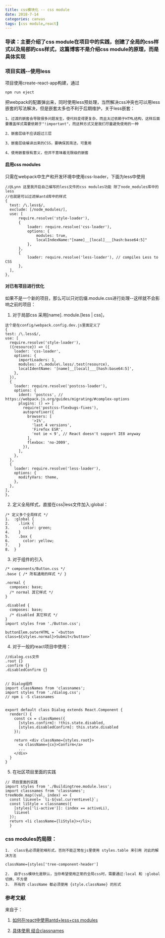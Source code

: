 ```yaml
---
title: css模块化 -- css module
date: 2018-7-14 
categories: canvas
tags: [css module,react]
---
```

### 导读：主要介绍了css module在项目中的实践，创建了全局的css样式以及局部的css样式，这篇博客不是介绍css module的原理，而是具体实现
<!--more-->
### 项目实践--使用less
项目使用create-react-app构建，通过
```
npm run eject
```
把webpack的配置弹出来，同时使用less预处理，当然解决css冲突也可以用less嵌套的写法解决，但是嵌套太多也不利于后期维护，关于less嵌套：

    1、过渡的嵌套会导致很多问题发生，使代码变得更复杂，而且太过依赖于HTML结构，这样后面要覆盖样式需要依赖于"!important"，而这种方式又是我们尽量避免使用的一种
    
    2、嵌套层级不应该超过三层
    
    3、嵌套层级编译出来的CSS，要确保其简洁，可重用
    
    4、使用嵌套很有意义，但并不意味着无限级的嵌套

#### 启用css modules
只需在webpack中生产和开发环境中使用css-loader，下面为less中使用

```
//@Lynn 这里我开启自己编写的less文件的css modules功能 除了node_modules库中的less
//也就是可以过滤掉antd库中的样式
{
  test: /\.less$/,
  exclude: [/node_modules/],
  use: [
      require.resolve('style-loader'),
      {
          loader: require.resolve('css-loader'),
          options: {
              modules: true,
              localIndexName:"[name]__[local]___[hash:base64:5]"
          },
      },
      {
          loader: require.resolve('less-loader'), // compiles Less to CSS
      },
  ],
},
```

#### 对已有项目进行优化
如果不是一个新的项目，那么可以只对后缀.module.css进行处理--这样就不会影响之前的项目：

1. 对于局部css   采用[name]. module.[less | css]，

```
这个是在config/webpack.config.dev.js里面定义了
{
test: /\.less$/,
use: [
  require.resolve('style-loader'),
  ({resource}) => ({
    loader: 'css-loader',
    options: {
      importLoaders: 1,
      modules: /\.module\.less/.test(resource),
      localIdentName: '[name]__[local]___[hash:base64:5]',
    },
  }),
  {
    loader: require.resolve('postcss-loader'),
    options: {
      ident: 'postcss', // https://webpack.js.org/guides/migrating/#complex-options
      plugins: () => [
        require('postcss-flexbugs-fixes'),
        autoprefixer({
          browsers: [
            '>1%',
            'last 4 versions',
            'Firefox ESR',
            'not ie < 9', // React doesn't support IE8 anyway
          ],
          flexbox: 'no-2009',
        }),
      ],
    },
  },
  {
    loader: require.resolve('less-loader'),
    options: {
      modifyVars: theme,
    },
  },
],
},
```
2. 定义全局样式，直接在css|less文件加入:global：

```
/* 定义多个全局样式 */
1.	:global {
2.	  .link {
3.	    color: green;
4.	  }
5.	  .box {
6.	    color: yellow;
7.	  }
8.	}
```


3. 对于组件的引入

```
/* components/Button.css */
.base { /* 所有通用的样式 */ }

.normal {
  composes: base;
  /* normal 其它样式 */
}

.disabled {
  composes: base;
  /* disabled 其它样式 */
}
import styles from './Button.css';

buttonElem.outerHTML = `<button class=${styles.normal}>Submit</button>`
```


4. 对于一般的react项目中使用：

```
//dialog.css文件
.root {}
.confirm {}
.disabledConfirm {}


// Dialog组件
import classNames from 'classnames';
import styles from './dialog.css';
// npm i -S classnames


export default class Dialog extends React.Component {
  render() {
    const cx = classNames({
      [styles.confirm]: !this.state.disabled,
      [styles.disabledConfirm]: this.state.disabled
    });

    return <div className={styles.root}>
      <a className={cx}>Confirm</a>
      ...
    </div>
  }
}
```

5. 在社区项目里面的实践

```
// 项目里面的实践
import styles from './Buildingtree.module.less';
import classnames from 'classnames';
treeNode.map((val, index) => {
  const liLevel= `li-${val.currentLevel}`;
  const liStyle = classnames({
    [styles['li-active']]: (index == activeLi),
    liLevel
  });
  return <li className={liStyle}></li>;
  }
```

### css modules的局限：
    1.	class名必须是驼峰形式，否则不能正常在js里使用 styles.table 来引用 对此的解决方法
  
```
className={styles['tree-component-header']

```
    2.	由于css模块化是默认，当你希望使用正常的全局css时，需要通过:local 和 :global 切换，不方便
    3.	所有的 className 都必须使用 {style.className} 的形式



### 参考文献
来自于：
1. [如何在react中使用antd+less+css modules](https://www.jianshu.com/p/51ff1c8be301)

2. [具体使用 结合classnames](https://zhuanlan.zhihu.com/p/20495964)